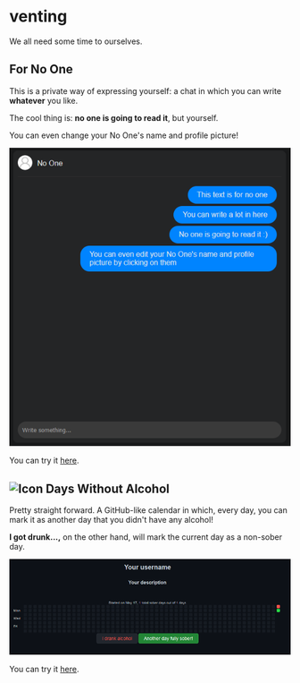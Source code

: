 # venting

We all need some time to ourselves.

##  For No One

This is a private way of expressing yourself: a chat in which you can write **whatever** you like.

The cool thing is: **no one is going to read it**, but yourself.

You can even change your No One's name and profile picture!

![For No One example](docs/imgs/forNoOne.png)

You can try it [here](https://garz4.github.io/venting/forNoOne).

## <img src="daysWithoutAlcohol/imgs/favicon.ico" alt="Icon" height="10px" > Days Without Alcohol

Pretty straight forward. A GitHub-like calendar in which, every day, you can mark it as another day that you didn't have any alcohol!

**I got drunk...,** on the other hand, will mark the current day as a non-sober day.

![Days Without Alcohol example](docs/imgs/daysWithoutAlcohol.png)

You can try it [here](https://garz4.github.io/venting/daysWithoutAlcohol).